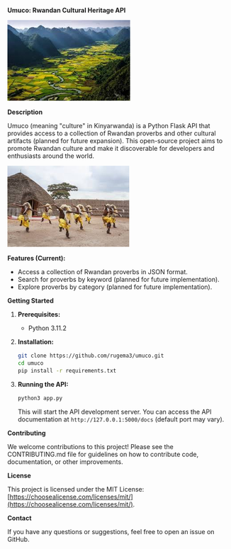 **Umuco: Rwandan Cultural Heritage API**

<img src="images/land.jpeg">



**Description**

Umuco (meaning "culture" in Kinyarwanda) is a Python Flask API that provides access to a collection of Rwandan proverbs and other cultural artifacts (planned for future expansion). 
This open-source project aims to promote Rwandan culture and make it discoverable for developers and enthusiasts around the world.

<img src="images/intore.jpeg">

**Features (Current):**

* Access a collection of Rwandan proverbs in JSON format.
* Search for proverbs by keyword (planned for future implementation).
* Explore proverbs by category (planned for future implementation).

**Getting Started**

1. **Prerequisites:**
    * Python 3.11.2

2. **Installation:**

   ```bash
   git clone https://github.com/rugema3/umuco.git
   cd umuco
   pip install -r requirements.txt
   ```

3. **Running the API:**

   ```bash
   python3 app.py
   ```

   This will start the API development server. You can access the API documentation at `http://127.0.0.1:5000/docs` (default port may vary).

**Contributing**

We welcome contributions to this project! Please see the CONTRIBUTING.md file for guidelines on how to contribute code, documentation, or other improvements.

**License**

This project is licensed under the MIT License: [https://choosealicense.com/licenses/mit/](https://choosealicense.com/licenses/mit/).

**Contact**

If you have any questions or suggestions, feel free to open an issue on GitHub.
